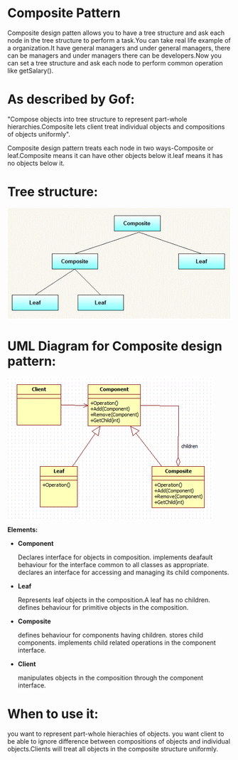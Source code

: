 
# Composite Pattern

Composite design patten allows you to have a tree structure and ask each node in the tree structure to perform a task.You can take real life example of a organization.It have general managers and under general managers, there can be managers and  under managers there can be developers.Now you can set a tree structure and ask each node to perform common operation like getSalary().

# As described by Gof:

"Compose objects into tree structure to represent part-whole hierarchies.Composite lets client treat individual objects and compositions of objects uniformly".

Composite design pattern treats each node in two ways-Composite or leaf.Composite means it can have other objects below it.leaf means it has no objects below it.

# Tree structure:
![Image of CompositeGenericHeirarchy](https://github.com/handsonprogram/designpatterns/blob/master/images/CompositeDesignPatternGenericHierarchy.gif)

# UML Diagram for Composite design pattern:
![Image of CompositeGenericUML](https://github.com/handsonprogram/designpatterns/blob/master/images/CompositeDesignPatternGeneric.gif)


**Elements:**

 * __Component__
    
    Declares interface for objects in composition.
implements deafault behaviour for the interface common to all classes as appropriate.
declares an interface for accessing and managing its child components.

* __Leaf__
    
    Represents leaf objects in the composition.A leaf has no children.
defines behaviour for primitive objects in the composition.

* __Composite__
    
    defines behaviour for components having children.
stores child components.
implements child related operations in the component interface.

* __Client__
    
    manipulates objects in the composition through the component interface.

# When to use it:
you want to represent part-whole hierachies of objects.
you want client to be able to ignore difference between compositions of objects and individual objects.Clients will treat all objects in the composite structure uniformly.
